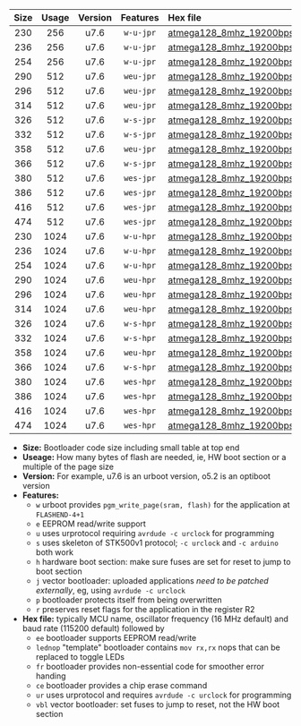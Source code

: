 |Size|Usage|Version|Features|Hex file|
|:-:|:-:|:-:|:-:|:--|
|230|256|u7.6|`w-u-jpr`|[atmega128_8mhz_19200bps_ur_vbl.hex](https://raw.githubusercontent.com/stefanrueger/urboot/main//atmega128_8mhz_19200bps_ur_vbl.hex)|
|236|256|u7.6|`w-u-jpr`|[atmega128_8mhz_19200bps_lednop_ur_vbl.hex](https://raw.githubusercontent.com/stefanrueger/urboot/main//atmega128_8mhz_19200bps_lednop_ur_vbl.hex)|
|254|256|u7.6|`w-u-jpr`|[atmega128_8mhz_19200bps_lednop_fr_ur_vbl.hex](https://raw.githubusercontent.com/stefanrueger/urboot/main//atmega128_8mhz_19200bps_lednop_fr_ur_vbl.hex)|
|290|512|u7.6|`weu-jpr`|[atmega128_8mhz_19200bps_ee_ur_vbl.hex](https://raw.githubusercontent.com/stefanrueger/urboot/main//atmega128_8mhz_19200bps_ee_ur_vbl.hex)|
|296|512|u7.6|`weu-jpr`|[atmega128_8mhz_19200bps_ee_lednop_ur_vbl.hex](https://raw.githubusercontent.com/stefanrueger/urboot/main//atmega128_8mhz_19200bps_ee_lednop_ur_vbl.hex)|
|314|512|u7.6|`weu-jpr`|[atmega128_8mhz_19200bps_ee_lednop_fr_ur_vbl.hex](https://raw.githubusercontent.com/stefanrueger/urboot/main//atmega128_8mhz_19200bps_ee_lednop_fr_ur_vbl.hex)|
|326|512|u7.6|`w-s-jpr`|[atmega128_8mhz_19200bps_vbl.hex](https://raw.githubusercontent.com/stefanrueger/urboot/main//atmega128_8mhz_19200bps_vbl.hex)|
|332|512|u7.6|`w-s-jpr`|[atmega128_8mhz_19200bps_lednop_vbl.hex](https://raw.githubusercontent.com/stefanrueger/urboot/main//atmega128_8mhz_19200bps_lednop_vbl.hex)|
|358|512|u7.6|`weu-jpr`|[atmega128_8mhz_19200bps_ee_lednop_fr_ce_ur_vbl.hex](https://raw.githubusercontent.com/stefanrueger/urboot/main//atmega128_8mhz_19200bps_ee_lednop_fr_ce_ur_vbl.hex)|
|366|512|u7.6|`w-s-jpr`|[atmega128_8mhz_19200bps_lednop_fr_vbl.hex](https://raw.githubusercontent.com/stefanrueger/urboot/main//atmega128_8mhz_19200bps_lednop_fr_vbl.hex)|
|380|512|u7.6|`wes-jpr`|[atmega128_8mhz_19200bps_ee_vbl.hex](https://raw.githubusercontent.com/stefanrueger/urboot/main//atmega128_8mhz_19200bps_ee_vbl.hex)|
|386|512|u7.6|`wes-jpr`|[atmega128_8mhz_19200bps_ee_lednop_vbl.hex](https://raw.githubusercontent.com/stefanrueger/urboot/main//atmega128_8mhz_19200bps_ee_lednop_vbl.hex)|
|416|512|u7.6|`wes-jpr`|[atmega128_8mhz_19200bps_ee_lednop_fr_vbl.hex](https://raw.githubusercontent.com/stefanrueger/urboot/main//atmega128_8mhz_19200bps_ee_lednop_fr_vbl.hex)|
|474|512|u7.6|`wes-jpr`|[atmega128_8mhz_19200bps_ee_lednop_fr_ce_vbl.hex](https://raw.githubusercontent.com/stefanrueger/urboot/main//atmega128_8mhz_19200bps_ee_lednop_fr_ce_vbl.hex)|
|230|1024|u7.6|`w-u-hpr`|[atmega128_8mhz_19200bps_ur.hex](https://raw.githubusercontent.com/stefanrueger/urboot/main//atmega128_8mhz_19200bps_ur.hex)|
|236|1024|u7.6|`w-u-hpr`|[atmega128_8mhz_19200bps_lednop_ur.hex](https://raw.githubusercontent.com/stefanrueger/urboot/main//atmega128_8mhz_19200bps_lednop_ur.hex)|
|254|1024|u7.6|`w-u-hpr`|[atmega128_8mhz_19200bps_lednop_fr_ur.hex](https://raw.githubusercontent.com/stefanrueger/urboot/main//atmega128_8mhz_19200bps_lednop_fr_ur.hex)|
|290|1024|u7.6|`weu-hpr`|[atmega128_8mhz_19200bps_ee_ur.hex](https://raw.githubusercontent.com/stefanrueger/urboot/main//atmega128_8mhz_19200bps_ee_ur.hex)|
|296|1024|u7.6|`weu-hpr`|[atmega128_8mhz_19200bps_ee_lednop_ur.hex](https://raw.githubusercontent.com/stefanrueger/urboot/main//atmega128_8mhz_19200bps_ee_lednop_ur.hex)|
|314|1024|u7.6|`weu-hpr`|[atmega128_8mhz_19200bps_ee_lednop_fr_ur.hex](https://raw.githubusercontent.com/stefanrueger/urboot/main//atmega128_8mhz_19200bps_ee_lednop_fr_ur.hex)|
|326|1024|u7.6|`w-s-hpr`|[atmega128_8mhz_19200bps.hex](https://raw.githubusercontent.com/stefanrueger/urboot/main//atmega128_8mhz_19200bps.hex)|
|332|1024|u7.6|`w-s-hpr`|[atmega128_8mhz_19200bps_lednop.hex](https://raw.githubusercontent.com/stefanrueger/urboot/main//atmega128_8mhz_19200bps_lednop.hex)|
|358|1024|u7.6|`weu-hpr`|[atmega128_8mhz_19200bps_ee_lednop_fr_ce_ur.hex](https://raw.githubusercontent.com/stefanrueger/urboot/main//atmega128_8mhz_19200bps_ee_lednop_fr_ce_ur.hex)|
|366|1024|u7.6|`w-s-hpr`|[atmega128_8mhz_19200bps_lednop_fr.hex](https://raw.githubusercontent.com/stefanrueger/urboot/main//atmega128_8mhz_19200bps_lednop_fr.hex)|
|380|1024|u7.6|`wes-hpr`|[atmega128_8mhz_19200bps_ee.hex](https://raw.githubusercontent.com/stefanrueger/urboot/main//atmega128_8mhz_19200bps_ee.hex)|
|386|1024|u7.6|`wes-hpr`|[atmega128_8mhz_19200bps_ee_lednop.hex](https://raw.githubusercontent.com/stefanrueger/urboot/main//atmega128_8mhz_19200bps_ee_lednop.hex)|
|416|1024|u7.6|`wes-hpr`|[atmega128_8mhz_19200bps_ee_lednop_fr.hex](https://raw.githubusercontent.com/stefanrueger/urboot/main//atmega128_8mhz_19200bps_ee_lednop_fr.hex)|
|474|1024|u7.6|`wes-hpr`|[atmega128_8mhz_19200bps_ee_lednop_fr_ce.hex](https://raw.githubusercontent.com/stefanrueger/urboot/main//atmega128_8mhz_19200bps_ee_lednop_fr_ce.hex)|

- **Size:** Bootloader code size including small table at top end
- **Useage:** How many bytes of flash are needed, ie, HW boot section or a multiple of the page size
- **Version:** For example, u7.6 is an urboot version, o5.2 is an optiboot version
- **Features:**
  + `w` urboot provides `pgm_write_page(sram, flash)` for the application at `FLASHEND-4+1`
  + `e` EEPROM read/write support
  + `u` uses urprotocol requiring `avrdude -c urclock` for programming
  + `s` uses skeleton of STK500v1 protocol; `-c urclock` and `-c arduino` both work
  + `h` hardware boot section: make sure fuses are set for reset to jump to boot section
  + `j` vector bootloader: uploaded applications *need to be patched externally*, eg, using `avrdude -c urclock`
  + `p` bootloader protects itself from being overwritten
  + `r` preserves reset flags for the application in the register R2
- **Hex file:** typically MCU name, oscillator frequency (16 MHz default) and baud rate (115200 default) followed by
  + `ee` bootloader supports EEPROM read/write
  + `lednop` "template" bootloader contains `mov rx,rx` nops that can be replaced to toggle LEDs
  + `fr` bootloader provides non-essential code for smoother error handing
  + `ce` bootloader provides a chip erase command
  + `ur` uses urprotocol and requires `avrdude -c urclock` for programming
  + `vbl` vector bootloader: set fuses to jump to reset, not the HW boot section
